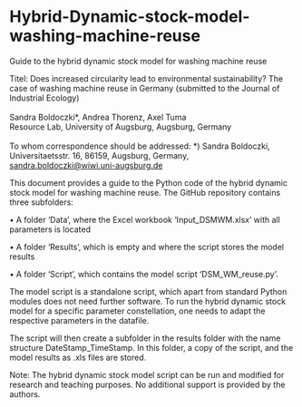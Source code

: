 # Hybrid-Dynamic-stock-model-washing-machine-reuse

Guide to the hybrid dynamic stock model for washing machine reuse

Titel: Does increased circularity lead to environmental sustainability? The case of washing machine reuse in Germany (submitted to the Journal of Industrial Ecology)	<br /> 	<br /> 
Sandra Boldoczki*, Andrea Thorenz, Axel Tuma <br /> 
Resource Lab, University of Augsburg, Augsburg, Germany <br /> <br /> 
To whom correspondence should be addressed: *) Sandra Boldoczki, Universitaetsstr. 16, 86159, Augsburg, Germany, sandra.boldoczki@wiwi.uni-augsburg.de


This document provides a guide to the Python code of the hybrid dynamic stock model for washing machine reuse.
The GitHub repository contains three subfolders:

• A folder ‘Data’, where the Excel workbook ‘Input_DSMWM.xlsx’ with all parameters is located

• A folder ‘Results’, which is empty and where the script stores the model results

• A folder ‘Script’, which contains the model script ‘DSM_WM_reuse.py’.

The model script is a standalone script, which apart from standard Python modules does not need further software. To run the hybrid dynamic stock model for a specific parameter constellation, one needs to adapt the respective parameters in the datafile.

The script will then create a subfolder in the results folder with the name structure DateStamp_TimeStamp. In this folder, a copy of the script, and the model results as .xls files are stored.

Note: The hybrid dynamic stock model script can be run and modified for research and teaching purposes. No additional support is provided by the authors.
